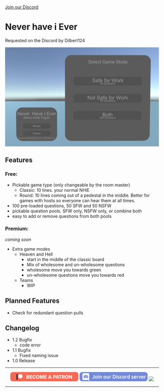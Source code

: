 [Join our Discord](http://discord.gg/dpuxmxr)
# Never have i Ever
Requested on the Discord by Dilbert124

![image](/Games/Never%20Have%20I%20Ever/Game%20Mode.PNG)

## Features
### Free:
- Pickable game type (only changeable by the room master)
  - Classic: 10 lines. your normal NHIE
  - Round: 10 lines coming out of a pedestal in the middle. Better for games with hosts so everyone can hear them at all times.
- 100 pre-loaded questions, 50 SFW and 50 NSFW
- pickable question pools. SFW only, NSFW only, or combine both
- easy to add or remove questions from both pools
### Premium:
*coming soon*
- Extra game modes
  - Heaven and Hell
    - start in the middle of the classic board
    - Mix of wholesome and un-wholesome questions
    - wholesome move you towards green
    - un-wholesome questions move you towards red
  - Teams
    - WIP

## Planned Features
- Check for redundant question pulls

## Changelog
- 1.2 Bugfix
  - code error
- 1.1 Bugfix
  - Fixed naming issue
- 1.0 Release

---------------------

<p align="center">
  <a href="https://www.patreon.com/TakatoandBeast" target="_blank">
    <img src="/.github/Icon/Patreon Button.png" height="30"></a>
  <a href="http://discord.gg/dpuxmxr" target="_blank">
    <img src="/.github/Icon/Discord Button.png" height="30"></a>
  <a href="https://ko-fi.com/takatoandbeast" target="_blank">
    <img src="https://www.ko-fi.com/img/githubbutton_sm.svg" height="30"></a>
</p>

---------------------